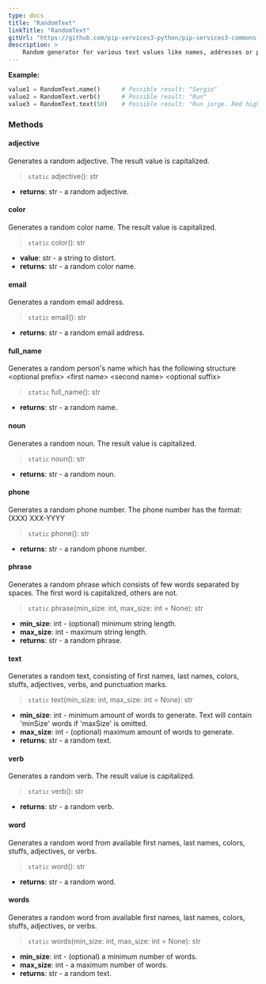 ```yaml
---
type: docs
title: "RandomText"
linkTitle: "RandomText"
gitUrl: "https://github.com/pip-services3-python/pip-services3-commons-python"
description: >
    Random generator for various text values like names, addresses or phone numbers.
---
```


**Example:**

```python
value1 = RandomText.name()      # Possible result: "Sergio"
value2 = RandomText.verb()      # Possible result: "Run"
value3 = RandomText.text(50)    # Possible result: "Run jorge. Red high scream?"
```


### Methods

#### adjective
Generates a random adjective.
The result value is capitalized.

> `static` adjective(): str 

- **returns**: str - a random adjective.

#### color
Generates a random color name.
The result value is capitalized.

> `static` color(): str

- **value**: str - a string to distort.
- **returns**: str - a random color name.

#### email
Generates a random email address.

> `static` email(): str

- **returns**: str - a random email address.

#### full_name
Generates a random person's name which has the following structure
\<optional prefix\> \<first name\> \<second name\> \<optional suffix\>

> `static` full_name(): str

- **returns**: str - a random name.


#### noun
Generates a random noun.
The result value is capitalized.

> `static` noun(): str

- **returns**: str - a random noun.

#### phone
Generates a random phone number.
The phone number has the format: (XXX) XXX-YYYY

> `static` phone(): str

- **returns**: str -  a random phone number.


#### phrase
Generates a random phrase which consists of few words separated by spaces.
The first word is capitalized, others are not.

> `static` phrase(min_size: int, max_size: int = None): str 

- **min_size**: int - (optional) minimum string length.
- **max_size**: int -  maximum string length.
- **returns**: str -  a random phrase.

#### text
Generates a random text, consisting of first names, last names, colors, stuffs, adjectives, verbs, and punctuation marks.

> `static` text(min_size: int, max_size: int = None): str

- **min_size**: int - minimum amount of words to generate. Text will contain 'minSize' words if 'maxSize' is omitted.
- **max_size**: int -  (optional) maximum amount of words to generate.
- **returns**: str -  a random text.

#### verb
Generates a random verb.
The result value is capitalized.

> `static` verb(): str

- **returns**: str - a random verb.


#### word
Generates a random word from available first names, last names, colors, stuffs, adjectives, or verbs.

> `static` word(): str

- **returns**: str - a random word.

#### words
Generates a random word from available first names, last names, colors, stuffs, adjectives, or verbs.

> `static` words(min_size: int, max_size: int = None): str

- **min_size**: int - (optional) a minimum number of words.
- **max_size**: int - a maximum number of words.
- **returns**: str - a random text.